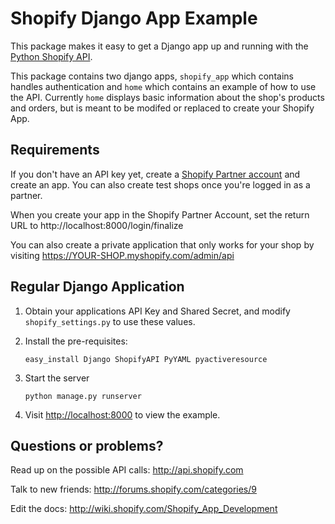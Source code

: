 Shopify Django App Example
==========================

This package makes it easy to get a Django app up and running with
the [Python Shopify API](https://github.com/shopify/shopify_python_api).

This package contains two django apps, `shopify_app` which contains
handles authentication and `home` which contains an example of how
to use the API. Currently `home` displays basic information about
the shop's products and orders, but is meant to be modifed or
replaced to create your Shopify App.

Requirements
------------

If you don't have an API key yet, create a
[Shopify Partner account](http://shopify.com/partners) and create
an app. You can also create test shops once you're logged in as a
partner.

When you create your app in the Shopify Partner Account, set the return URL to
http://localhost:8000/login/finalize

You can also create a private application that only works for your shop by
visiting https://YOUR-SHOP.myshopify.com/admin/api

Regular Django Application
--------------------------

1. Obtain your applications API Key and Shared Secret, and modify
   `shopify_settings.py` to use these values.

2. Install the pre-requisites:

   `easy_install Django ShopifyAPI PyYAML pyactiveresource`

3. Start the server

   `python manage.py runserver`

4. Visit <http://localhost:8000> to view the example.

Questions or problems?
----------------------

Read up on the possible API calls:
<http://api.shopify.com>

Talk to new friends:
<http://forums.shopify.com/categories/9>

Edit the docs:
<http://wiki.shopify.com/Shopify_App_Development>

